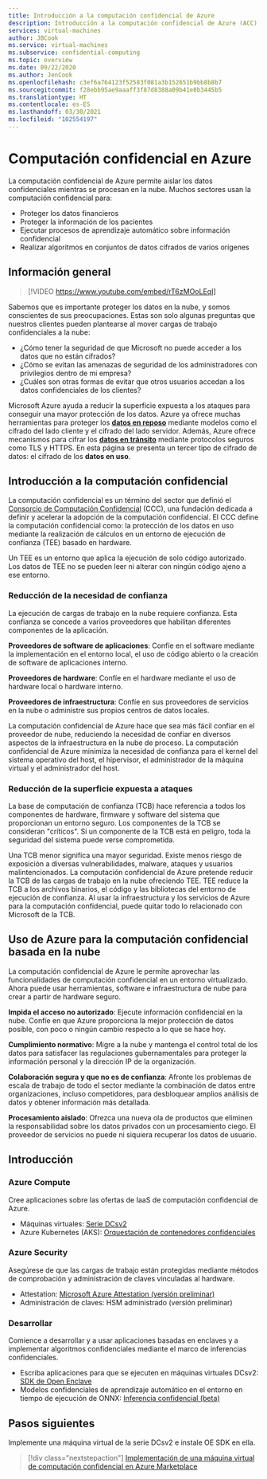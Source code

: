 ```yaml
---
title: Introducción a la computación confidencial de Azure
description: Introducción a la computación confidencial de Azure (ACC)
services: virtual-machines
author: JBCook
ms.service: virtual-machines
ms.subservice: confidential-computing
ms.topic: overview
ms.date: 09/22/2020
ms.author: JenCook
ms.openlocfilehash: c3ef6a764123f52583f081a3b152651b9bb8b8b7
ms.sourcegitcommit: f28ebb95ae9aaaff3f87d8388a09b41e0b3445b5
ms.translationtype: HT
ms.contentlocale: es-ES
ms.lasthandoff: 03/30/2021
ms.locfileid: "102554197"
---
```

# <a name="confidential-computing-on-azure"></a>Computación confidencial en Azure

La computación confidencial de Azure permite aislar los datos confidenciales mientras se procesan en la nube. Muchos sectores usan la computación confidencial para:

- Proteger los datos financieros
- Proteger la información de los pacientes
- Ejecutar procesos de aprendizaje automático sobre información confidencial
- Realizar algoritmos en conjuntos de datos cifrados de varios orígenes


## <a name="overview"></a>Información general
<p><p>


> [!VIDEO https://www.youtube.com/embed/rT6zMOoLEqI]

Sabemos que es importante proteger los datos en la nube, y somos conscientes de sus preocupaciones. Estas son solo algunas preguntas que nuestros clientes pueden plantearse al mover cargas de trabajo confidenciales a la nube: 

- ¿Cómo tener la seguridad de que Microsoft no puede acceder a los datos que no están cifrados?
- ¿Cómo se evitan las amenazas de seguridad de los administradores con privilegios dentro de mi empresa?
- ¿Cuáles son otras formas de evitar que otros usuarios accedan a los datos confidenciales de los clientes?

Microsoft Azure ayuda a reducir la superficie expuesta a los ataques para conseguir una mayor protección de los datos. Azure ya ofrece muchas herramientas para proteger los [**datos en reposo**](../security/fundamentals/encryption-atrest.md) mediante modelos como el cifrado del lado cliente y el cifrado del lado servidor. Además, Azure ofrece mecanismos para cifrar los [**datos en tránsito**](../security/fundamentals/data-encryption-best-practices.md#protect-data-in-transit) mediante protocolos seguros como TLS y HTTPS. En esta página se presenta un tercer tipo de cifrado de datos: el cifrado de los **datos en uso**.

## <a name="introduction-to-confidential-computing"></a>Introducción a la computación confidencial  

La computación confidencial es un término del sector que definió el [Consorcio de Computación Confidencial](https://confidentialcomputing.io/) (CCC), una fundación dedicada a definir y acelerar la adopción de la computación confidencial. El CCC define la computación confidencial como: la protección de los datos en uso mediante la realización de cálculos en un entorno de ejecución de confianza (TEE) basado en hardware.

Un TEE es un entorno que aplica la ejecución de solo código autorizado. Los datos de TEE no se pueden leer ni alterar con ningún código ajeno a ese entorno. 

### <a name="lessen-the-need-for-trust"></a>Reducción de la necesidad de confianza
La ejecución de cargas de trabajo en la nube requiere confianza. Esta confianza se concede a varios proveedores que habilitan diferentes componentes de la aplicación.


**Proveedores de software de aplicaciones**: Confíe en el software mediante la implementación en el entorno local, el uso de código abierto o la creación de software de aplicaciones interno.

**Proveedores de hardware**: Confíe en el hardware mediante el uso de hardware local o hardware interno. 

**Proveedores de infraestructura**: Confíe en sus proveedores de servicios en la nube o administre sus propios centros de datos locales.


La computación confidencial de Azure hace que sea más fácil confiar en el proveedor de nube, reduciendo la necesidad de confiar en diversos aspectos de la infraestructura en la nube de proceso. La computación confidencial de Azure minimiza la necesidad de confianza para el kernel del sistema operativo del host, el hipervisor, el administrador de la máquina virtual y el administrador del host.

### <a name="reducing-the-attack-surface"></a>Reducción de la superficie expuesta a ataques
La base de computación de confianza (TCB) hace referencia a todos los componentes de hardware, firmware y software del sistema que proporcionan un entorno seguro. Los componentes de la TCB se consideran "críticos". Si un componente de la TCB está en peligro, toda la seguridad del sistema puede verse comprometida. 

Una TCB menor significa una mayor seguridad. Existe menos riesgo de exposición a diversas vulnerabilidades, malware, ataques y usuarios malintencionados. La computación confidencial de Azure pretende reducir la TCB de las cargas de trabajo en la nube ofreciendo TEE. TEE reduce la TCB a los archivos binarios, el código y las bibliotecas del entorno de ejecución de confianza. Al usar la infraestructura y los servicios de Azure para la computación confidencial, puede quitar todo lo relacionado con Microsoft de la TCB.


## <a name="using-azure-for-cloud-based-confidential-computing"></a>Uso de Azure para la computación confidencial basada en la nube <a id="cc-on-azure"></a>

La computación confidencial de Azure le permite aprovechar las funcionalidades de computación confidencial en un entorno virtualizado. Ahora puede usar herramientas, software e infraestructura de nube para crear a partir de hardware seguro.  

**Impida el acceso no autorizado**: Ejecute información confidencial en la nube. Confíe en que Azure proporciona la mejor protección de datos posible, con poco o ningún cambio respecto a lo que se hace hoy.

**Cumplimiento normativo**: Migre a la nube y mantenga el control total de los datos para satisfacer las regulaciones gubernamentales para proteger la información personal y la dirección IP de la organización.

**Colaboración segura y que no es de confianza**: Afronte los problemas de escala de trabajo de todo el sector mediante la combinación de datos entre organizaciones, incluso competidores, para desbloquear amplios análisis de datos y obtener información más detallada.

**Procesamiento aislado**: Ofrezca una nueva ola de productos que eliminen la responsabilidad sobre los datos privados con un procesamiento ciego. El proveedor de servicios no puede ni siquiera recuperar los datos de usuario. 

## <a name="get-started"></a>Introducción
### <a name="azure-compute"></a>Azure Compute
Cree aplicaciones sobre las ofertas de IaaS de computación confidencial de Azure.
- Máquinas virtuales: [Serie DCsv2](confidential-computing-enclaves.md)
- Azure Kubernetes (AKS): [Orquestación de contenedores confidenciales](confidential-nodes-aks-overview.md)

### <a name="azure-security"></a>Azure Security 
Asegúrese de que las cargas de trabajo están protegidas mediante métodos de comprobación y administración de claves vinculadas al hardware. 
- Attestation: [Microsoft Azure Attestation (versión preliminar)](../attestation/overview.md)
- Administración de claves: HSM administrado (versión preliminar)

### <a name="develop"></a>Desarrollar
Comience a desarrollar y a usar aplicaciones basadas en enclaves y a implementar algoritmos confidenciales mediante el marco de inferencias confidenciales.
- Escriba aplicaciones para que se ejecuten en máquinas virtuales DCsv2: [SDK de Open Enclave](https://github.com/openenclave/openenclave)
- Modelos confidenciales de aprendizaje automático en el entorno en tiempo de ejecución de ONNX: [Inferencia confidencial (beta)](https://aka.ms/confidentialinference)

## <a name="next-steps"></a>Pasos siguientes

Implemente una máquina virtual de la serie DCsv2 e instale OE SDK en ella.

> [!div class="nextstepaction"]
> [Implementación de una máquina virtual de computación confidencial en Azure Marketplace](quick-create-marketplace.md)